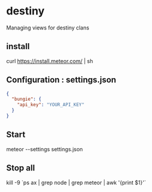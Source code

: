 # destiny
Managing views for destiny clans

## install
curl https://install.meteor.com/ | sh

## Configuration : settings.json
```json
{
  "bungie": {
    "api_key": "YOUR_API_KEY"
  }
}
```

## Start
meteor --settings settings.json

## Stop all
kill -9 \`ps ax | grep node | grep meteor | awk '{print $1}'\`